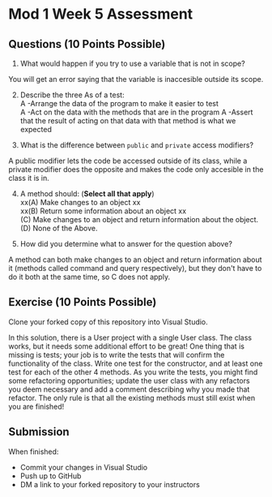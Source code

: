 # Mod 1 Week 5 Assessment

## Questions (10 Points Possible)
1. What would happen if you try to use a variable that is not in scope?

You will get an error saying that the variable is inaccesible outside its scope.

2. Describe the three As of a test:  
A -Arrange the data of the program to make it easier to test   
A -Act on the data with the methods that are in the program
A -Assert that the result of acting on that data with that method is what we expected

3. What is the difference between `public` and `private` access modifiers?

A public modifier lets the code be accessed outside of its class, while a private modifier does the opposite and makes the code only accesible in the class it is in.

4. A method should:  (**Select all that apply**) <br/>
xx(A) Make changes to an object xx  
xx(B) Return some information about an object xx  
(C) Make changes to an object and return information about the object.  
(D) None of the Above. 


5. How did you determine what to answer for the question above?

A method can both make changes to an object and return information about it (methods called command and query respectively), but they don't have to do it both at the same time, so C does not apply.

## Exercise (10 Points Possible)

Clone your forked copy of this repository into Visual Studio.  

In this solution, there is a User project with a single User class.  The class works, but it needs some additional effort to be great! One thing that is missing is tests; your job is to write the tests that will confirm the functionality of the class. Write one test for the constructor, and at least one test for each of the other 4 methods. As you write the tests, you might find some refactoring opportunities; update the user class with any refactors you deem necessary and add a comment describing why you made that refactor.  The only rule is that all the existing methods must still exist when you are finished!


## Submission

When finished:
* Commit your changes in Visual Studio
* Push up to GitHub
* DM a link to your forked repository to your instructors
